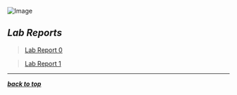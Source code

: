 ![Image](https://i.imgur.com/bxnhfeE.png)

## ***Lab Reports***

>[Lab Report 0](lab-report-1-week-0.html)

>[Lab Report 1](lab-report-1-week-1.html)

---

[***back to top***](https://nanibot1.github.io/cse15l-lab-reports/)